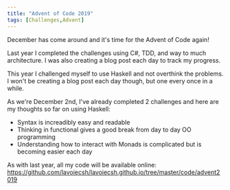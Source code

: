 ```yaml
---
title: "Advent of Code 2019"
tags: [Challenges,Advent]
---
```

December has come around and it's time for the Advent of Code again!

Last year I completed the challenges using C#, TDD, and way to much architecture. I was also creating a blog post each day to track my progress.

This year I challenged myself to use Haskell and not overthink the problems. I won't be creating a blog post each day though, but one every once in a while.

As we're December 2nd, I've already completed 2 challenges and here are my thoughts so far on using Haskell:
- Syntax is increadibly easy and readable
- Thinking in functional gives a good break from day to day OO programming
- Understanding how to interact with Monads is complicated but is becoming easier each day

As with last year, all my code will be available online: https://github.com/lavoiecsh/lavoiecsh.github.io/tree/master/code/advent2019

